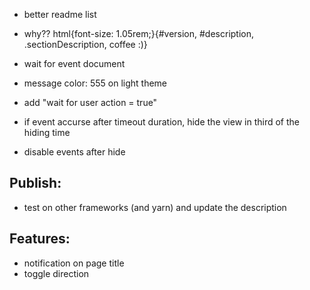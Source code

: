 - better readme list
- why?? html{font-size: 1.05rem;}{#version, #description, .sectionDescription, coffee :)}
- wait for event document


- message color: 555 on light theme
- add "wait for user action = true"
- if event accurse after timeout duration, hide the view in third of the hiding time
- disable events after hide


## Publish:
- test on other frameworks (and yarn) and update the description

## Features:
- notification on page title
- toggle direction